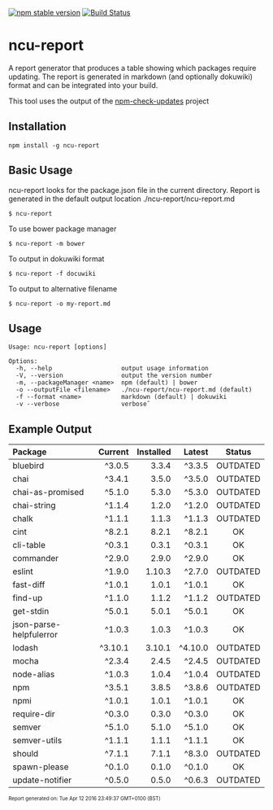 [![npm stable version](https://img.shields.io/npm/v/ncu-report.svg?label=npm)](https://npmjs.org/package/ncu-report)
[![Build Status](https://travis-ci.org/cizer/ncu-report.svg?branch=master)](https://travis-ci.org/cizer/ncu-report)

# ncu-report
A report generator that produces a table showing which packages require updating. The report is generated in markdown (and optionally dokuwiki) format and can be integrated into your build.

This tool uses the output of the [npm-check-updates](https://github.com/tjunnone/npm-check-updates) project

## Installation
```
npm install -g ncu-report
```

## Basic Usage
ncu-report looks for the package.json file in the current directory.
Report is generated in the default output location ./ncu-report/ncu-report.md
```
$ ncu-report
```

To use bower package manager
````
$ ncu-report -m bower
````

To output in dokuwiki format
````
$ ncu-report -f docuwiki
````

To output to alternative filename
````
$ ncu-report -o my-report.md
````

## Usage
````
Usage: ncu-report [options]

Options:
  -h, --help                   output usage information
  -V, --version                output the version number
  -m, --packageManager <name>  npm (default) | bower
  -o --outputFile <filename>   ./ncu-report/ncu-report.md (default)
  -f --format <name>           markdown (default) | dokuwiki
  -v --verbose                 verbose˜
````

Example Output
--------------
| Package | Current | Installed | Latest | Status |
| :------ | ------: | --------: | -----: | :----: |
| bluebird | ^3.0.5 | 3.3.4 | ^3.3.5 | OUTDATED |
| chai | ^3.4.1 | 3.5.0 | ^3.5.0 | OUTDATED |
| chai-as-promised | ^5.1.0 | 5.3.0 | ^5.3.0 | OUTDATED |
| chai-string | ^1.1.4 | 1.2.0 | ^1.2.0 | OUTDATED |
| chalk | ^1.1.1 | 1.1.3 | ^1.1.3 | OUTDATED |
| cint | ^8.2.1 | 8.2.1 | ^8.2.1 | OK |
| cli-table | ^0.3.1 | 0.3.1 | ^0.3.1 | OK |
| commander | ^2.9.0 | 2.9.0 | ^2.9.0 | OK |
| eslint | ^1.9.0 | 1.10.3 | ^2.7.0 | OUTDATED |
| fast-diff | ^1.0.1 | 1.0.1 | ^1.0.1 | OK |
| find-up | ^1.1.0 | 1.1.2 | ^1.1.2 | OUTDATED |
| get-stdin | ^5.0.1 | 5.0.1 | ^5.0.1 | OK |
| json-parse-helpfulerror | ^1.0.3 | 1.0.3 | ^1.0.3 | OK |
| lodash | ^3.10.1 | 3.10.1 | ^4.10.0 | OUTDATED |
| mocha | ^2.3.4 | 2.4.5 | ^2.4.5 | OUTDATED |
| node-alias | ^1.0.3 | 1.0.4 | ^1.0.4 | OUTDATED |
| npm | ^3.5.1 | 3.8.5 | ^3.8.6 | OUTDATED |
| npmi | ^1.0.1 | 1.0.1 | ^1.0.1 | OK |
| require-dir | ^0.3.0 | 0.3.0 | ^0.3.0 | OK |
| semver | ^5.1.0 | 5.1.0 | ^5.1.0 | OK |
| semver-utils | ^1.1.1 | 1.1.1 | ^1.1.1 | OK |
| should | ^7.1.1 | 7.1.1 | ^8.3.0 | OUTDATED |
| spawn-please | ^0.1.0 | 0.1.0 | ^0.1.0 | OK |
| update-notifier | ^0.5.0 | 0.5.0 | ^0.6.3 | OUTDATED |
<sup><sub>Report generated on: Tue Apr 12 2016 23:49:37 GMT+0100 (BST)<sub><sup>
